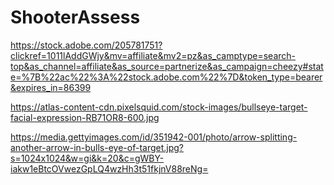 # ShooterAssess

https://stock.adobe.com/205781751?clickref=1011lAddGWjy&mv=affiliate&mv2=pz&as_camptype=search-top&as_channel=affiliate&as_source=partnerize&as_campaign=cheezy#state=%7B%22ac%22%3A%22stock.adobe.com%22%7D&token_type=bearer&expires_in=86399

https://atlas-content-cdn.pixelsquid.com/stock-images/bullseye-target-facial-expression-RB71OR8-600.jpg

https://media.gettyimages.com/id/351942-001/photo/arrow-splitting-another-arrow-in-bulls-eye-of-target.jpg?s=1024x1024&w=gi&k=20&c=gWBY-iakw1eBtcOVwezGpLQ4wzHh3t51fkjnV88reNg=

